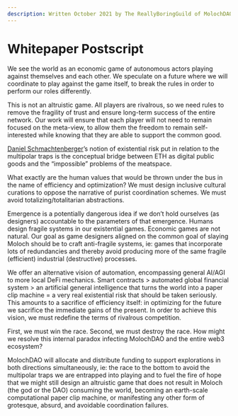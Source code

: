 ```yaml
---
description: Written October 2021 by The ReallyBoringGuild of MolochDAO
---
```


# Whitepaper Postscript

We see the world as an economic game of autonomous actors playing against themselves and each other. We speculate on a future where we will coordinate to play against the game itself, to break the rules in order to perform our roles differently.

This is not an altruistic game. All players are rivalrous, so we need rules to remove the fragility of trust and ensure long-term success of the entire network. Our work will ensure that each player will not need to remain focused on the meta-view, to allow them the freedom to remain self-interested while knowing that they are able to support the common good.

[Daniel Schmachtenberger](https://open.spotify.com/episode/1FDxZXb4k9eVocwrn5Z3QA)’s notion of existential risk put in relation to the multipolar traps is the conceptual bridge between ETH as digital public goods and the “impossible” problems of the meatspace.

What exactly are the human values that would be thrown under the bus in the name of efficiency and optimization? We must design inclusive cultural curations to oppose the narrative of purist coordination schemes. We must avoid totalizing/totalitarian abstractions.

Emergence is a potentially dangerous idea if we don’t hold ourselves (as designers) accountable to the parameters of that emergence. Humans design fragile systems in our existential games. Economic games are not natural. Our goal as game designers aligned on the common goal of slaying Moloch should be to craft anti-fragile systems, ie: games that incorporate lots of redundancies and thereby avoid producing more of the same fragile (efficient) industrial (destructive) processes.

We offer an alternative vision of automation, encompassing general AI/AGI to more local DeFi mechanics. Smart contracts > automated global financial system > an artificial general intelligence that turns the world into a paper clip machine = a very real existential risk that should be taken seriously. This amounts to a sacrifice of efficiency itself: in optimizing for the future we sacrifice the immediate gains of the present. In order to achieve this vision, we must redefine the terms of rivalrous competition.

First, we must win the race. Second, we must destroy the race. How might we resolve this internal paradox infecting MolochDAO and the entire web3 ecosystem?

MolochDAO will allocate and distribute funding to support explorations in both directions simultaneously, ie: the race to the bottom to avoid the multipolar traps we are entrapped into playing and to fuel the fire of hope that we might still design an altruistic game that does not result in Moloch (the god or the DAO) consuming the world, becoming an earth-scale computational paper clip machine, or manifesting any other form of grotesque, absurd, and avoidable coordination failures.
